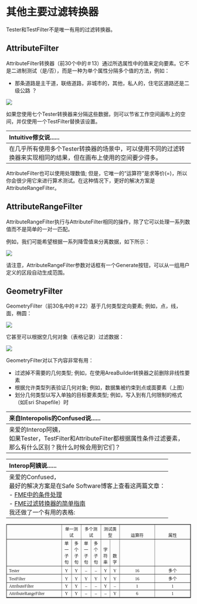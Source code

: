 # 其他主要过滤转换器

Tester和TestFilter不是唯一有用的过滤转换器。

## AttributeFilter

AttributeFilter转换器（前30个中的＃13）通过所选属性中的值来定向要素。它不是二进制测试（是/否），而是一种为单个属性分隔多个值的方法，例如：

* 那条道路是主干道，联络道路，非城市的，其他，私人的，住宅区道路还是二级公路 ？

[![](../../.gitbook/assets/img4.044.attributefilterexample.png)](https://github.com/safesoftware/FMETraining/blob/Desktop-Basic-2018/DesktopBasic4Transformers/Images/Img4.044.AttributeFilterExample.png)

如果您使用七个Tester转换器来分隔这些数据，则可以节省工作空间画布上的空间，并仅使用一个TestFilter替换该设置。

|  Intuitive修女说...... |
| :--- |
|  在几乎所有使用多个Tester转换器的场景中，可以使用不同的过滤转换器来实现相同的结果，但在画布上使用的空间要少得多。 |

AttributeFilter也可以使用处理数值; 但是，它唯一的“运算符”是求等价\(=\)，所以你会很少用它来进行算术测试。在这种情况下，更好的解决方案是AttributeRangeFilter。

## AttributeRangeFilter

AttributeRangeFilter执行与AttributeFilter相同的操作，除了它可以处理一系列数值而不是简单的一对一匹配。

例如，我们可能希望根据一系列降雪值来分离数据，如下所示：

[![](../../.gitbook/assets/img4.045.attributerangefilterexample.png)](https://github.com/safesoftware/FMETraining/blob/Desktop-Basic-2018/DesktopBasic4Transformers/Images/Img4.045.AttributeRangeFilterExample.png)

请注意，AttributeRangeFilter参数对话框有一个Generate按钮，可以从一组用户定义的区段自动生成范围。

## GeometryFilter

GeometryFilter（前30名中的＃22）基于几何类型定向要素; 例如，点，线，面，椭圆：

[![](../../.gitbook/assets/img4.046.geometryfilterexample.png)](https://github.com/safesoftware/FMETraining/blob/Desktop-Basic-2018/DesktopBasic4Transformers/Images/Img4.046.GeometryFilterExample.png)

它甚至可以根据空几何对象（表格记录）过滤数据：

[![](../../.gitbook/assets/img4.047.geometryfilterexample2.png)](https://github.com/safesoftware/FMETraining/blob/Desktop-Basic-2018/DesktopBasic4Transformers/Images/Img4.047.GeometryFilterExample2.png)

GeometryFilter对以下内容非常有用：

* 过滤掉不需要的几何类型; 例如，在使用AreaBuilder转换器之前删除非线性要素
* 根据允许类型列表验证几何对象; 例如，数据集被约束到点或面要素（上图）
* 划分几何类型以写入单独的目标要素类型; 例如，写入到有几何限制的格式（如Esri Shapefile）时

|  来自Interopolis的Confused说...... |
| :--- |
|  亲爱的Interop阿姨， <br>如果Tester，TestFilter和AttributeFilter都根据属性条件过滤要素，那么有什么区别？我什么时候会用到它们？ |

|  Interop阿姨说...... |
| :--- |
|  亲爱的Confused，<br> 最好的解决方案是在Safe Software博客上查看这两篇文章： <br>- [FME中的条件处理](https://blog.safe.com/2013/03/fmeevangelist113/) <br> - [FME过滤转换器的简单指南](https://blog.safe.com/2015/05/fmeevangelist133/) <br>我还做了一个有用的表格: |

<table style="font-size:smaller;font-family:serif" border="1">
<tbody>
<tr style="height: 15.0pt;" valign="bottom">
<td style="height: 15.0pt; width: 103pt;" width="137" height="20"></td>
<td style="width: 130pt;" colspan="2" width="173" align="center">单一测试</td>
<td style="width: 130pt;" colspan="2" width="173" align="center">多个测试</td>
<td style="width: 77pt;" colspan="2" width="103" align="center">测试类型</td>
<td style="width: 63pt;" width="84" align="center">运算符</td>
<td style="width: 63pt;" width="84" align="center">属性</td>
</tr>
<tr style="height: 15.0pt;" valign="bottom">
<td></td>
<td align="center">单一<br>子句</td>
<td align="center">多个<br>子句</td>
<td align="center">单一<br>子句</td>
<td align="center">多个<br>子句</td>
<td align="center">字符串</td>
<td align="center">数字</td>
<td></td>
<td></td>
</tr>
<tr style="height: 15.0pt;" valign="bottom">
<td>Tester</td>
<td align="center">Y</td>
<td align="center">Y</td>
<td align="center">–</td>
<td align="center">–</td>
<td align="center">Y</td>
<td align="center">Y</td>
<td align="center">16</td>
<td align="center">多个</td>
</tr>
<tr style="height: 15.0pt;" valign="bottom">
<td>TestFilter</td>
<td align="center">Y</td>
<td align="center">Y</td>
<td align="center">Y</td>
<td align="center">Y</td>
<td align="center">Y</td>
<td align="center">Y</td>
<td align="center">16</td>
<td align="center">多个</td>
</tr>
<tr style="height: 15.0pt;" valign="bottom">
<td>AttributeFilter</td>
<td align="center">Y</td>
<td align="center">Y</td>
<td align="center">–</td>
<td align="center">–</td>
<td align="center">Y</td>
<td align="center">–</td>
<td align="center">1</td>
<td align="center">1</td>
</tr>
<tr style="height: 15.0pt;" valign="bottom">
<td>AttributeRangeFilter</td>
<td align="center">Y</td>
<td align="center">Y</td>
<td align="center">–</td>
<td align="center">–</td>
<td align="center">–</td>
<td align="center">Y</td>
<td align="center">6</td>
<td align="center">1</td>
</tr>
</tbody>
</table>

